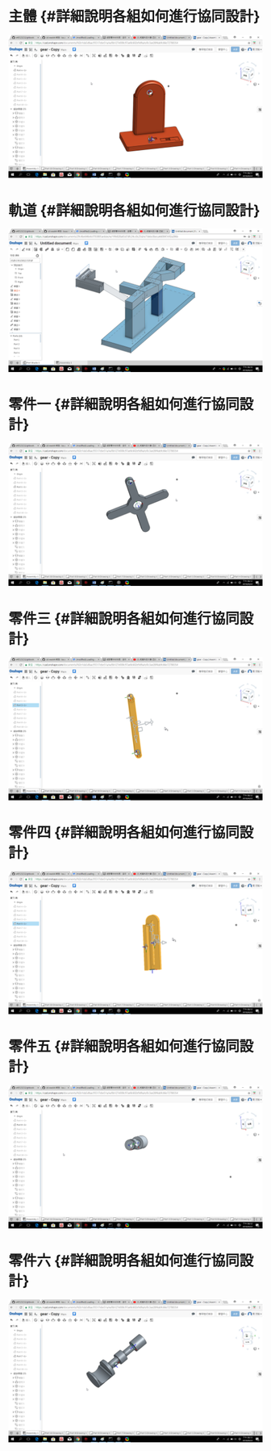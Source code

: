 # 主體 {#詳細說明各組如何進行協同設計}

![](/assets/chrome_2018-04-22_18-11-52.png)

# 軌道 {#詳細說明各組如何進行協同設計}

![](/assets/chrome_2018-04-22_18-10-53.png)

# 零件一 {#詳細說明各組如何進行協同設計}

![](/assets/chrome_2018-04-22_18-12-09.png)

# 零件三 {#詳細說明各組如何進行協同設計}

![](/assets/chrome_2018-04-22_18-12-19.png)

# 零件四 {#詳細說明各組如何進行協同設計}

![](/assets/chrome_2018-04-22_18-12-43.png)

# 零件五 {#詳細說明各組如何進行協同設計}

![](/assets/chrome_2018-04-22_18-12-55.png)

# 零件六 {#詳細說明各組如何進行協同設計}

![](/assets/chrome_2018-04-22_18-13-06.png)



